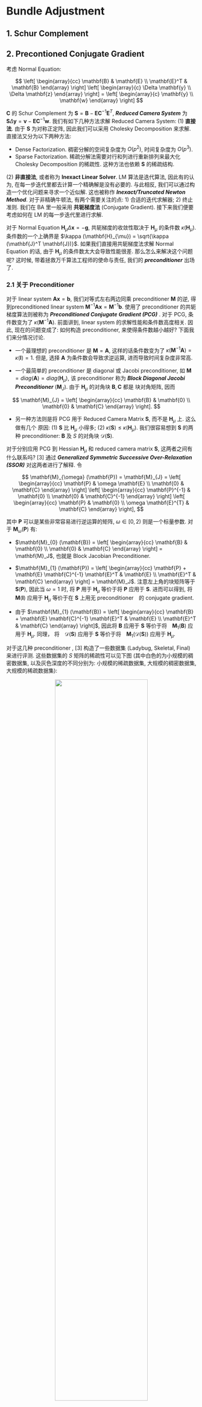 # Bundle Adjustment

## 1. Schur Complement
## 2.  Precontioned Conjugate Gradient

考虑 Normal Equation:

$$
\left[
  \begin{array}{cc}
    \mathbf{B} & \mathbf{E} \\
    \mathbf{E}^T & \mathbf{B}
  \end{array}
\right]
\left[
    \begin{array}{c}
    \Delta \mathbf{y} \\ 
    \Delta \mathbf{z}
    \end{array}
\right] =
\left[
  \begin{array}{c}
    \mathbf{y} \\
    \mathbf{w}  
  \end{array}
\right]
$$

$\mathbf{C}$ 的 Schur Complement 为 $\mathbf{S} = \mathbf{B} - \mathbf{E} \mathbf{C}^{-1} \mathbf{E}^T$,
***Reduced Camera System*** 为 $\mathbf{S} \Delta \mathbf{y} = \mathbf{v} - \mathbf{E} \mathbf{C}^{-1} \mathbf{w}$.
我们有如下几种方法求解 Reduced Camera System:
(1) **直接法**. 由于 $\mathbf{S}$ 为对称正定阵, 因此我们可以采用 Cholesky Decomposition 来求解. 直接法又分为以下两种方法:
- Dense Factorization. 稠密分解的空间复杂度为 $O(p^2)$, 时间复杂度为 $O(p^3)$.
- Sparse Factorization. 稀疏分解法需要对行和列进行重新排列来最大化 Cholesky Decomposition 的稀疏性. 这种方法也依赖 $\mathbf{S}$ 的稀疏结构.

(2) **非直接法**, 或者称为 **Inexact Linear Solver**. LM 算法是迭代算法, 因此有的认为, 在每一步迭代里都去计算一个精确解是没有必要的. 与此相反, 我们可以通过构造一个优化问题来寻求一个近似解. 这也被称作 ***Inexact/Truncated Newton Method***. 对于非精确牛顿法, 有两个需要关注的点: 1) 合适的迭代求解器; 2) 终止准则. 我们在 BA 里一般采用 **共轭梯度法** (Conjugate Gradient). 接下来我们便要考虑如何在 LM 的每一步迭代里进行求解.

对于 Normal Equation $\mathbf{H}_{\mu} \Delta \mathbf{x} = -\mathbf{g}$, 共轭梯度的收敛性取决于 $\mathbf{H}_{\mu}$ 的条件数 $\kappa (\mathbf{H}_{\mu})$. 条件数的一个上确界是 $\kappa (\mathbf{H}_{\mu}) = \sqrt{\kappa (\mathbf{J}^T \mathbf{J})}$. 如果我们直接用共轭梯度法求解 Normal Equation 的话, 由于 $\mathbf{H}_{\mu}$ 的条件数太大会导致性能很差. 那么怎么来解决这个问题呢? 这时候, 带着拯救万千算法工程师的使命与责任, 我们的 ***preconditioner*** 出场了.

### 2.1 关于 Preconditioner
对于 linear system $\mathbf{A} \mathbf{x} = \mathbf{b}$, 我们对等式左右两边同乘 preconditioner $\mathbf{M}$ 的逆, 得到preconditioned linear system $\mathbf{M}^{-1} \mathbf{A} \mathbf{x} = \mathbf{M}^{-1} \mathbf{b}$. 使用了 preconditioner 的共轭梯度算法则被称为 ***Preconditioned Conjugate Gradient (PCG)*** . 对于 PCG, 条件数变为了 $\kappa (\mathbf{M}^{-1} \mathbf{A})$. 前面讲到, linear system 的求解性能和条件数高度相关. 因此, 现在的问题变成了: 如何构造 preconditioner, 来使得条件数越小越好? 下面我们来分情况讨论.

- 一个最理想的 preconditioner 是 $\mathbf{M} = \mathbf{A}$, 这样的话条件数变为了 $\kappa (\mathbf{M}^{-1} \mathbf{A}) = \kappa (\mathbf{I}) = 1$.
但是, 选择 $\mathbf{A}$ 为条件数会导致求逆运算, 进而导致时间复杂度非常高.

- 一个最简单的 preconditioner 是 diagonal 或 Jacobi preconditioner, 如 $\mathbf{M} = diag(\mathbf{A}) = diag(\mathbf{H}_{\mu})$, 该 
preconditioner 称为 ***Block Diagonal Jacobi Preconditioner*** ($\mathbf{M}_{J}$). 由于 $\mathbf{H}_{\mu}$ 的对角块 $\mathbf{B}, \mathbf{C}$ 都是
块对角矩阵, 因而 

$$
\mathbf{M}_{J} = 
\left[
  \begin{array}{cc}
    \mathbf{B} & \mathbf{0} \\
    \mathbf{0} & \mathbf{C}
  \end{array}
\right].
$$

- 另一种方法则是将 PCG 用于 Reduced Camera Matrix $\mathbf{S}$, 而不是 $\mathbf{H}_{\mu}$ 上. 这么做有几个
原因: (1) $\mathbf{S}$ 比 $\mathbf{H}_{\mu}$ 小得多; (2) $\kappa (\mathbf{S}) \leq \kappa (\mathbf{H}_{\mu})$. 我们很容易想到 $\mathbf{S}$ 的两种 preconditioner: $\mathbf{B}$ 及 $S$ 的对角块 $\mathcal{D} (\mathbf{S})$. 

对于分别应用 PCG 到 Hessian $\mathbf{H}_{\mu}$ 和 reduced camera matrix $\mathbf{S}$, 这两者之间有什么联系吗?
[3] 通过 ***Generalized Symmetric Successive Over-Relaxation (SSOR)*** 对这两者进行了解释. 
令 

$$
\mathbf{M}_{\omega} (\mathbf{P}) =
\mathbf{M}_{J} = 
\left[
  \begin{array}{cc}
    \mathbf{P} & \omega \mathbf{E} \\
    \mathbf{0} & \mathbf{C}
  \end{array}
\right]
\left[
  \begin{array}{cc}
    \mathbf{P}^{-1} & \mathbf{0} \\
    \mathbf{0} & \mathbf{C}^{-1}
  \end{array}
\right]
\left[
  \begin{array}{cc}
    \mathbf{P} & \mathbf{0} \\
    \omega \mathbf{E}^{T} & \mathbf{C}
  \end{array}
\right],
$$

其中 $\mathbf{P}$ 可以是某些非常容易进行逆运算的矩阵, $\omega \in [0, 2)$ 则是一个标量参数. 对于 $\mathbf{M}_{\omega} (\mathbf{P})$ 有:
- $\mathbf{M}_{0} (\mathbf{B}) = \left[
  \begin{array}{cc}
    \mathbf{B} & \mathbf{0} \\
    \mathbf{0} & \mathbf{C}
  \end{array}
\right] = \mathbf{M}_J$, 也就是 Block Jacobian Preconditioner.

- $\mathbf{M}_{1} (\mathbf{P}) = \left[
  \begin{array}{cc}
    \mathbf{P} + \mathbf{E} \mathbf{C}^{-1} \mathbf{E}^T & \mathbf{E} \\
    \mathbf{E}^T & \mathbf{C}
  \end{array}
\right] = \mathbf{M}_J$. 注意左上角的块矩阵等于 $\mathbf{S} (\mathbf{P})$, 因此当 $\omega = 1$ 时,
将 $\mathbf{P}$ 用于 $\mathbf{H}_{\mu}$ 等价于将 $\mathbf{P}$ 应用于 $\mathbf{S}$. 进而可以得到, 将 $\mathbf{M}(\mathbf{I})$ 应用于 $\mathbf{H}_{\mu}$ 等价于在 $\mathbf{S}$ 上用无 preconditioner　的 conjugate gradient.

- 由于 $\mathbf{M}_{1} (\mathbf{B}) = \left[
  \begin{array}{cc}
    \mathbf{B} + \mathbf{E} \mathbf{C}^{-1} \mathbf{E}^T & \mathbf{E} \\
    \mathbf{E}^T & \mathbf{C}
  \end{array}
\right]$, 因此将 $\mathbf{B}$ 应用于 $\mathbf{S}$ 等价于将　$\mathbf{M}_{1} (\mathbf{B})$ 应用于 $\mathbf{H}_{\mu}$. 同理， 将　$\mathcal{D} (\mathbf{S})$ 应用于 $\mathbf{S}$ 等价于将　$\mathbf{M}_{1} (\mathcal{D} (\mathbf{S}))$ 应用于 $\mathbf{H}_{\mu}$.

对于这几种 preconditioner , [3] 构造了一些数据集 (Ladybug, Skeletal, Final) 来进行评测. 这些数据集的 $S$ 矩阵的稀疏性可以见下图 (其中白色的为小规模的稠密数据集, 以及灰色深度的不同分别为: 小规模的稀疏数据集, 大规模的稠密数据集, 大规模的稀疏数据集):
<div align="center">
  <img src="img/bal_problem.png" width="70%" height="70%" />
</div>

在这些数据集上进行评测的结果如下图:
<div align="center">
  <img src="img/preconditioner_performance.png" />
</div>

其中 *explicit-direct, explicit-sparse, explicit-jacobi* 表示显示构造 $\mathbf{S}$ 并且分别使用 *稠密分解, 稀疏直接分解, 使用 block Jacobi preconditioner 的 PCG* 方法, *normal-jacobi* 表示在 $\mathbf{H}_{\mu}$ 上使用 *block Jacobi preconditioner $\mathbf{M}_{J}$* 的 PCG, *implicit-jacobi, implicit-ssor* 分别表示对 $\mathbf{S}$ 使用 block Jacobi preconditioner $\mathcal{D}(\mathbf{S}), \mathbf{B}$ 的 PCG 方法. 红色的点表示用最少时间达到收敛条件的方法. 该评测结果的一个结论是:
- 对于大规模问题, 非精确求解方法相比基于 Cholesky factorization 的方法在时间和内存上都有非常大的优势. 并且对于中等规模的数据 (包含几千张图片), 非精确求解方法仍然比 Cholesky factorization 的方法块一个数量级并且少 3-5 倍的内存.
- 对于介于小到中等规模之间数据集, 推荐使用 dense cholesky factorization. 对于更大规模的问题, 哪种 preconditioner 更好没有一个统一的结论, 需要根据具体问题具体分析. 但是 *implicit-ssor* 更适用于不那么稀疏的问题, 而 *explicit-jacobi* 更适用于稀疏程度较高的问题. 


### 2.2 其他类型的 Preconditioner

#### 2.2.1 QR Preconditioner
同样是将 preconditioner 运用于 $\mathbf{H}_{\mu}$，[5] 通过 QR 分解， 得到了一种比 Block Jacobian Preconditioner $\mathbf{M}_{J}$ 更优的 preconditioner. [5] 中对 preconditioned linear system 构造了一种不同的形式. 对于 linear system $\mathbf{A} \mathbf{x} = \mathbf{b}$, 令 $\mathbf{x} = \mathbf{E} \hat{\mathbf{x}}$, 因此 preconditioned linear system 变为

$$
\mathbf{E}^T \mathbf{A} \mathbf{E} \hat{\mathbf{x}} = \mathbf{E}^T \mathbf{b}.
$$

同样，我们也需要选择合适的 $\mathbf{E}$，使得 $\mathbf{E}^T \mathbf{A} \mathbf{E} \hat{\mathbf{x}}$ 有更小的条件数. 考虑 Jacobi $\mathbf{J}$ 的QR分解 $\mathbf{J} = \mathbf{Q} \mathbf{R}$, 并且令 $\mathbf{E} = \mathbf{R}^{-1}$, 那么 preconditioned normal equation 可以写为:

$$
\mathbf{R}^{-T} \mathbf{J}^T \mathbf{J} \mathbf{R}^{-1} \Delta \hat{\mathbf{x}} = -\mathbf{E}^{-T} \mathbf{J}^T \mathbf{r},
$$

我们把 $\mathbf{J} = \mathbf{Q} \mathbf{R}$ 代入上式， 可以得到 $\Delta \hat{\mathbf{x}} = -\mathbf{E}^{-T} \mathbf{J}^T \mathbf{r}$. 因此 $\Delta \hat{\mathbf{x}}$ 只要一步迭代就能得到， 并且 $\Delta \mathbf{x} = - \mathbf{R}^{-T} \Delta \hat{\mathbf{x}}$ 得到. 现在还需要考虑的就是: 如何避免 $\mathbf{J} = \mathbf{Q} \mathbf{R}$ 这样代价昂贵的操作呢 ? 

注意到我们对变量进行划分 $\mathbf{x} = [\mathbf{x}_{C},\ \mathbf{x}_{P}]^T$， 因此 Jacobi 也可以做划分 $\mathbf{J} = [\mathbf{J}_{C},\ \mathbf{J}_{P}]$. 分别对 $\mathbf{J}_{C},\ \mathbf{J}_{P}$ 进行QR分解，有
$$
\mathbf{J}_{C} = \mathbf{Q}_{C}\mathbf{R}_{C},\ \mathbf{J}_{R} = \mathbf{Q}_{R}\mathbf{R}_{R}.
$$
令
$$
\mathbf{A}_k =
\left[
  \begin{array}{c}
    \frac{\partial r_{k1}}{\partial {\mathbf{x}_{C}}_1} \\
    \frac{\partial r_{k2}}{\partial {\mathbf{x}_{C}}_2} \\
    \vdots \\
    \frac{\partial r_{kn}}{\partial {\mathbf{x}_{C}}_n}
  \end{array}
\right],
\mathbf{B}_k =
\left[
  \begin{array}{c}
    \frac{\partial r_{1k}}{\partial {\mathbf{x}_{P}}_1} \\
    \frac{\partial r_{2k}}{\partial {\mathbf{x}_{P}}_2} \\
    \vdots \\
    \frac{\partial r_{mk}}{\partial {\mathbf{x}_{C}}_m}
  \end{array}
\right]
$$
由于 $\mathbf{J}_{C}, \mathbf{J}_{R}$ 的特殊的块结构
$$
\mathbf{J}_{C} = [\mathbf{A}_{1}, \mathbf{A}_{2},\ \cdots, \mathbf{A}_{m}], \mathbf{J}_{P} = [\mathbf{B}_{1}, \mathbf{B}_{2},\ \cdots, \mathbf{B}_{n}],
$$

我们有

$$
\mathbf{R}_{C} = \mathbf{R} (\mathbf{J}_{C}) =
\left[
  \begin{array}{cccc}
    \mathbf{R}(\mathbf{A}_{1}) & & & \\
     & \mathbf{R}(\mathbf{A}_{2}) & & \\
    & & \ddots & \\
     & & & \mathbf{R}(\mathbf{A}_{m})
  \end{array}
\right],
\mathbf{R}_{P} = \mathbf{R} (\mathbf{J}_{P}) =
\left[
  \begin{array}{cccc}
    \mathbf{R}(\mathbf{B}_{1}) & & & \\
     & \mathbf{R}(\mathbf{B}_{2}) & & \\
    & & \ddots & \\
     & & & \mathbf{R}(\mathbf{B}_{n})
  \end{array}
\right]
$$

这也意味着我们能够在 **$\mathbf{J}_{C}$ 和 $\mathbf{J}_{P}$ 的每列(blockwise)上独立地进行QR分解!!!**. 这样时间复杂度大大地降低了！到这里，很容易想到的一个 preconditioner 是
$$
\mathbf{E} =
\left[
  \begin{array}{cc}
    \mathbf{R}(\mathbf{J}_{C})^{-1} &  \\
     & \mathbf{R}(\mathbf{J}_{P})^{-1}
  \end{array}
\right]
$$
尽管基于 QR 分解的 preconditioner (以下我们称作 QR Preconditioner) 和 Block Jacobi Preconditioner 是 analytically equivalent, 但是 QR Preconditioner 有两个优点: (1) 不必显示地构造 $\mathbf{J}^T \mathbf{J}$; (2) $\mathbf{A}$ 的 QR 分解比 $\mathbf{A}^T \mathbf{A}$ 的 Cholesky 分解数值上更优.

使用 QR Preconditioner 的 preconditioned system matrix $\hat{\mathbf{J}}^T \hat{\mathbf{J}}$ 具有 *Property A* (这个 Property A 不具体展开讲). 而具有 Property A 的矩阵在使用共轭梯度的时候的一个好处是 ***能够使共轭梯度的执行代价减半*** ! 而另一个好处就是 ***Block Jacobi Preconditioner 总是要比 Gauss-Seidel 和 SSOR Preconditioner 更好***! (详见 [5])

[5] 对 QR Preconditioner 在仿真数据集和 internet 数据集上均进行了实验.
<div align="center">
  <img src="img/cgba_synthetic.png" width="70%" height="70%"/>
</div>

其中仿真数据集上的实验表明，共轭梯度(也就是图中的 Iterative 方法)在较稠密的数据上比直接表现更好，而在稀疏的数据集上收敛很慢。作者给出的一个解释是: 共轭梯度作为一种加速的一阶方法，信息需要在变量直接流动，而稠密的数据上信息流动更快。

<div align="center">
  <img src="img/cgba_internet.png" width="50%" height="50%" />
</div>

而在 internet 数据集上的实验可以直接看到 QR Preconditioner 的优势了。而这四个数据的 Schur Complement 的稀疏结构也可以从下图看出.

<div align="center">
  <img src="img/cgba_sc.png" width="70%" height="70%" />
</div>


#### 2.2.2 Generalized Subgraph Preconditioner
TODO:

#### 2.2.3 Visibility Cluster Preconditioner
